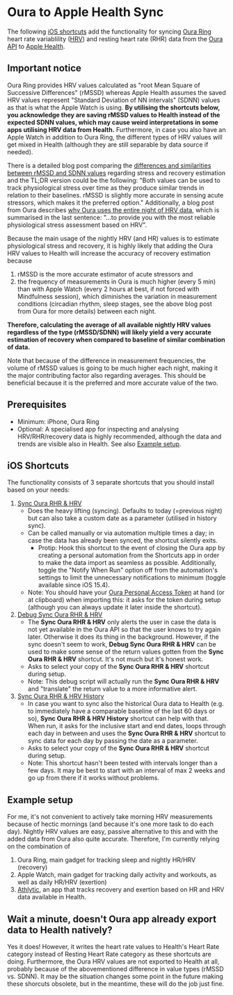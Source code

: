 # Oura to Apple Health Sync
The following [iOS shortcuts](#ios-shortcuts) add the functionality for syncing [Oura Ring](https://ouraring.com/) heart rate variablility ([HRV](https://en.wikipedia.org/wiki/Heart_rate_variability)) and resting heart rate (RHR) data from the [Oura API](https://cloud.ouraring.com/docs/) to [Apple Health](https://www.apple.com/ios/health/). 

## Important notice
Oura Ring provides HRV values calculated as "root Mean Square of Successive Differences" (rMSSD) whereas Apple Health assumes the saved HRV values represent "Standard Deviation of NN intervals" (SDNN) values as that is what the Apple Watch is using. **By utilising the shortcuts below, you acknowledge they are saving rMSSD values to Health instead of the expected SDNN values, which may cause weird interpretations in some apps utilising HRV data from Health.** Furthermore, in case you also have an Apple Watch in addition to Oura Ring, the different types of HRV values will get mixed in Health (although they are still separable by data source if needed).

There is a detailed blog post comparing the [differences and similarities between rMSSD and SDNN values](https://www.hrv4training.com/blog/heart-rate-variability-hrv-features-can-we-use-sdnn-instead-of-rMSSD-a-data-driven-perspective-on-short-term-variability-analysis) regarding stress and recovery estimation and the TL;DR version could be the following: "Both values can be used to track physiological stress over time as they produce similar trends in relation to their baselines. rMSSD is slightly more accurate in sensing acute stressors, which makes it the preferred option." Additionally, a blog post from Oura describes [why Oura uses the entire night of HRV data](https://ouraring.com/blog/hrv-data/), which is summarised in the last sentence: "...to provide you with the most reliable physiological stress assessment based on HRV".

Because the main usage of the nightly HRV (and HR) values is to estimate physiological stress and recovery, it is highly likely that adding the Oura HRV values to Health will increase the accuracy of recovery estimation because 
1. rMSSD is the more accurate estimator of acute stressors and 
2. the frequency of measurements in Oura is much higher (every 5 min) than with Apple Watch (every 2 hours at best, if not forced with Mindfulness session), which diminishes the variation in measurement conditions (circadian rhythm, sleep stages, see the above blog post from Oura for more details) between each night.

**Therefore, calculating the average of all available nightly HRV values regardless of the type (rMSSD/SDNN) will likely yield a very accurate estimation of recovery when compared to baseline of similar combination of data.**

Note that because of the difference in measurement frequencies, the volume of rMSSD values is going to be much higher each night, making it the major contributing factor also regarding averages. This should be beneficial because it is the preferred and more accurate value of the two.

## Prerequisites
* Minimum: iPhone, Oura Ring
* Optional: A specialised app for inspecting and analysing HRV/RHR/recovery data is highly recommended, although the data and trends are visible also in Health. See also [Example setup](#example-setup).

## iOS Shortcuts
The functionality consists of 3 separate shortcuts that you should install based on your needs:

1. [Sync Oura RHR & HRV](https://www.icloud.com/shortcuts/cd4567465a154b75a23f0bc0de9ce9e4)
    * Does the heavy lifting (syncing). Defaults to today (=previous night) but can also take a custom date as a parameter (utilised in history sync).
    * Can be called manually or via automation multiple times a day; in case the data has already been synced, the shortcut silently exits.
        * Protip: Hook this shortcut to the event of closing the Oura app by creating a personal automation from the Shortcuts app in order to make the data import as seamless as possible. Additionally, toggle the "Notify When Run" option off from the automation's settings to limit the unnecessary notifications to minimum (toggle available since iOS 15.4).
    * Note: You should have your [Oura Personal Access Token](https://cloud.ouraring.com/personal-access-tokens) at hand (or at clipboard) when importing this: it asks for the token during setup (although you can always update it later inside the shortcut).
2. [Debug Sync Oura RHR & HRV](https://www.icloud.com/shortcuts/d94f3b90c0cf4b0e91973548705acf1e)
    * The **Sync Oura RHR & HRV** only alerts the user in case the data is not yet available in the Oura API so that the user knows to try again later. Otherwise it does its thing in the background. However, if the sync doesn't seem to work, **Debug Sync Oura RHR & HRV** can be used to make some sense of the return values gotten from the **Sync Oura RHR & HRV** shortcut. It's not much but it's honest work.
    * Asks to select your copy of the **Sync Oura RHR & HRV** shortcut during setup.
    * Note: This debug script will actually run the **Sync Oura RHR & HRV** and "translate" the return value to a more informative alert.
3. [Sync Oura RHR & HRV History](https://www.icloud.com/shortcuts/b1962f63b0f74cce98bdc45bbf50854e)
    * In case you want to sync also the historical Oura data to Health (e.g. to immediately have a comparable baseline of the last 60 days or so), **Sync Oura RHR & HRV History** shortcut can help with that. When run, it asks for the inclusive start and end dates, loops through each day in between and uses the **Sync Oura RHR & HRV** shortcut to sync data for each day by passing the date as a parameter.
    * Asks to select your copy of the **Sync Oura RHR & HRV** shortcut during setup.
    * Note: This shortcut hasn't been tested with intervals longer than a few days. It may be best to start with an interval of max 2 weeks and go up from there if it works without problems.

## Example setup
For me, it's not convenient to actively take morning HRV measurements because of hectic mornings (and because it's one more task to do each day). Nightly HRV values are easy, passive alternative to this and with the added data from Oura also quite accurate. Therefore, I'm currently relying on the combination of

1. Oura Ring, main gadget for tracking sleep and nightly HR/HRV (recovery)
2. Apple Watch, main gadget for tracking daily activity and workouts, as well as daily HR/HRV (exertion)
3. [Athlytic](https://athlytic.github.io/athlyticapp/), an app that tracks recovery and exertion based on HR and HRV data available in Health.

## Wait a minute, doesn't Oura app already export data to Health natively?
Yes it does! However, it writes the heart rate values to Health's Heart Rate category instead of Resting Heart Rate category as these shortcuts are doing. Furthermore, the Oura HRV values are not exported to Health at all, probably because of the abovementioned difference in value types (rMSSD vs. SDNN). It may be the situation changes some point in the future making these shorcuts obsolete, but in the meantime, these will do the job just fine.